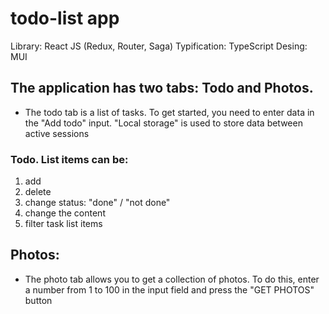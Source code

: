 # todo-list app
Library: React JS (Redux, Router, Saga)
Typification: TypeScript
Desing: MUI

## The application has two tabs: Todo and Photos.
- The todo tab is a list of tasks. To get started, you need to enter data in the "Add todo" input. "Local storage" is used to store data between active sessions

### Todo. List items can be:
1. add
2. delete
3. change status: "done" / "not done"
4. change the content
5. filter task list items

## Photos:
- The photo tab allows you to get a collection of photos. To do this, enter a number from 1 to 100 in the input field and press the "GET PHOTOS" button
